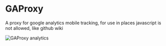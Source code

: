GAProxy
=======

A proxy for google analytics mobile tracking, for use in places javascript is not allowed, like github wiki

![GAProxy analytics](http://gaproxy-1.apphb.com/UA-40151795-1/GAProxy/Readme/)
